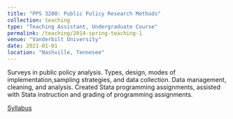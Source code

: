 ```yaml
---
title: "PPS 3200: Public Policy Research Methods"
collection: teaching
type: "Teaching Assistant, Undergraduate Course"
permalink: /teaching/2014-spring-teaching-1
venue: "Vanderbilt University"
date: 2021-01-01
location: "Nashville, Tennesee"
---
```


Surveys in public policy analysis. Types, design, modes of implementation,sampling strategies, and data collection. Data management, cleaning, and analysis. Created Stata programming assignments, assisted with Stata instruction and grading of programming assignments.

[Syllabus](http://cameron-deal.github.io/files/PPS3200_syllabus.pdf)

